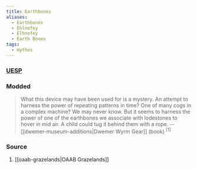 ```yaml
---
title: Earthbones
aliases:
  - Earthbones
  - Ehlnofey
  - Elhnofey
  - Earth Bones
tags:
  - mythos
---
```

### [UESP](https://en.uesp.net/wiki/Lore:Ehlnofey)
### Modded
> What this device may have been used for is a mystery. An attempt to harness the power of repeating patterns in time? One of many cogs in a complex machine? We may never know. But it seems to harness the power of one of the earthbones we associate with lodestones to hover in mid air. A child could tug it behind them with a rope.
> -- [[dwemer-museum-additions|Dwemer Wyrm Gear]] (book) <sup>[1]</sup>
### Source
1. [[oaab-grazelands|OAAB Grazelands]]